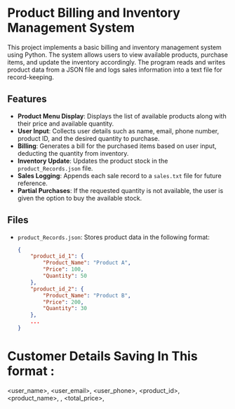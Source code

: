 # Product Billing and Inventory Management System

This project implements a basic billing and inventory management system using Python. The system allows users to view available products, purchase items, and update the inventory accordingly. The program reads and writes product data from a JSON file and logs sales information into a text file for record-keeping.

## Features

- **Product Menu Display**: Displays the list of available products along with their price and available quantity.
- **User Input**: Collects user details such as name, email, phone number, product ID, and the desired quantity to purchase.
- **Billing**: Generates a bill for the purchased items based on user input, deducting the quantity from inventory.
- **Inventory Update**: Updates the product stock in the `product_Records.json` file.
- **Sales Logging**: Appends each sale record to a `sales.txt` file for future reference.
- **Partial Purchases**: If the requested quantity is not available, the user is given the option to buy the available stock.

## Files

- `product_Records.json`: Stores product data in the following format:
  ```json
  {
      "product_id_1": {
          "Product_Name": "Product A",
          "Price": 100,
          "Quantity": 50
      },
      "product_id_2": {
          "Product_Name": "Product B",
          "Price": 200,
          "Quantity": 30
      },
      ...
  }
# Customer Details Saving In This format :

<user_name>, <user_email>, <user_phone>, <product_id>, <product_name>, <quantity>, <total_price>, <timestamp>
